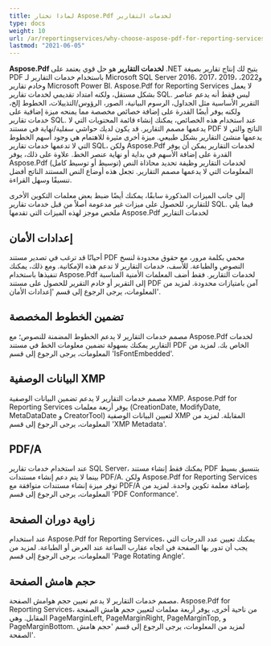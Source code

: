 ```yaml
---
title: لماذا تختار Aspose.Pdf لخدمات التقارير
type: docs
weight: 10
url: /ar/reportingservices/why-choose-aspose-pdf-for-reporting-services/
lastmod: "2021-06-05"
---
```


**Aspose.Pdf لخدمات التقارير** هو حل قوي يعتمد على .NET يتيح لك إنتاج تقارير بصيغة PDF باستخدام خدمات التقارير لـ Microsoft SQL Server 2016، 2017، 2019، و2022، وخادم تقارير Microsoft Power BI. Aspose.Pdf for Reporting Services لا يعمل بشكل مستقل، ولكنه امتداد تقديمي لخدمات تقارير SQL. ليس فقط أنه يدعم عناصر التقرير الأساسية مثل الجداول، الرسوم البيانية، الصور، الرؤوس/التذييلات، الخطوط إلخ، ولكنه يوفر أيضًا القدرة على إضافة خصائص مخصصة مما يمنحه ميزة إضافية على خدمات تقارير SQL. عند استخدام هذه الخصائص، يمكنك إنشاء قائمة المحتويات التي لا يدعمها مصمم التقارير. قد يكون لديك حواشي سفلية/نهاية في مستند PDF الناتج والتي لا يدعمها منشئ التقارير بشكل طبيعي. ميزة أخرى مثيرة للاهتمام هي وجود أسهم الخطوط التي لا تدعمها خدمات تقارير SQL، ولكن Aspose.Pdf لخدمات التقارير يمكن أن يوفر القدرة على إضافة الأسهم في بداية أو نهاية عنصر الخط. علاوة على ذلك، يوفر Aspose.Pdf لخدمات التقارير وظيفة تحديد محاذاة النص (توسيط أو توسيط كامل) المعلومات التي لا يدعمها مصمم التقارير. تجعل هذه أوضاع النص المستند الناتج أفضل تنسيقًا وسهل القراءة.

إلى جانب الميزات المذكورة سابقًا، يمكنك أيضًا ضبط بعض معلمات التكوين الأخرى للتقارير، للحصول على ميزات غير مدعومة أصلاً من قبل خدمات تقارير SQL. فيما يلي ملخص موجز لهذه الميزات التي تقدمها Aspose.Pdf لخدمات التقارير

## إعدادات الأمان

أحيانًا قد ترغب في تصدير مستند PDF محمي بكلمة مرور، مع حقوق محدودة لنسخ النصوص والطباعة. للأسف، خدمات التقارير لا تدعم هذه الإمكانية. ومع ذلك، يمكنك تنفيذها باستخدام Aspose.Pdf لخدمات التقارير. فقط أضف المعلمات الأمنية المناسبة إلى التقرير أو خادم التقرير للحصول على مستند PDF آمن بامتيازات محدودة. لمزيد من المعلومات، يرجى الرجوع إلى قسم 'إعدادات الأمان'.

## تضمين الخطوط المخصصة

مصمم خدمات التقارير لا يدعم الخطوط المضمنة للنصوص؛ مع Aspose.Pdf لخدمات التقارير يمكنك بسهولة تضمين معلومات الخط في مستند PDF الخاص بك. لمزيد من المعلومات، يرجى الرجوع إلى قسم 'IsFontEmbedded'.

## البيانات الوصفية XMP

مصمم خدمات التقارير لا يدعم تضمين البيانات الوصفية XMP. Aspose.Pdf for Reporting Services يوفر أربعة معلمات (CreationDate, ModifyDate, MetaDataDate و CreatorTool) لتعيين البيانات الوصفية XMP المقابلة. لمزيد من المعلومات، يرجى الرجوع إلى قسم 'XMP Metadata'.

## PDF/A

عند استخدام خدمات تقارير SQL Server، يمكنك فقط إنشاء مستند PDF بتنسيق بسيط بينما لا يتم دعم إنشاء مستندات PDF/A. ولكن Aspose.Pdf for Reporting Services توفر ميزة إنشاء مستندات متوافقة مع PDF/A بإضافة معلمة تكوين واحدة. لمزيد من المعلومات، يرجى الرجوع إلى قسم 'PDF Conformance'.

## زاوية دوران الصفحة

عند استخدام Aspose.Pdf for Reporting Services، يمكنك تعيين عدد الدرجات التي يجب أن تدور بها الصفحة في اتجاه عقارب الساعة عند العرض أو الطباعة. لمزيد من المعلومات، يرجى الرجوع إلى قسم 'Page Rotating Angle'.

## حجم هامش الصفحة

مصمم خدمات التقارير لا يدعم تعيين حجم هوامش الصفحة. Aspose.Pdf for Reporting Services، من ناحية أخرى، يوفر أربعة معلمات لتعيين حجم هامش الصفحة المقابل. وهي PageMarginLeft, PageMarginRight, PageMarginTop, و PageMarginBottom. لمزيد من المعلومات، يرجى الرجوع إلى قسم 'حجم هامش الصفحة'.